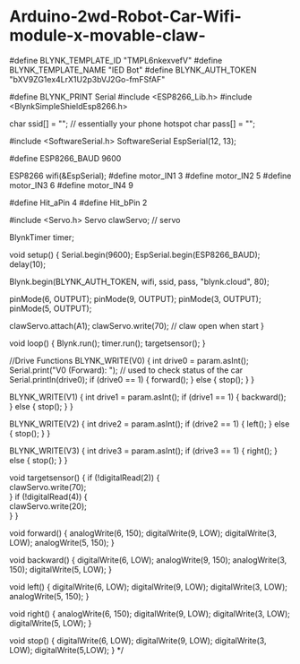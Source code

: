 # Arduino-2wd-Robot-Car-Wifi-module-x-movable-claw-
#define BLYNK_TEMPLATE_ID "TMPL6nkexvefV"
#define BLYNK_TEMPLATE_NAME "IED Bot"
#define BLYNK_AUTH_TOKEN "bXV9ZG1ex4LrX1U2p3bVJ2Go-fmFSfAF"

#define BLYNK_PRINT Serial
#include <ESP8266_Lib.h>
#include <BlynkSimpleShieldEsp8266.h>

char ssid[] = "";  // essentially your phone hotspot 
char pass[] = "";

#include <SoftwareSerial.h>
SoftwareSerial EspSerial(12, 13);

#define ESP8266_BAUD 9600

ESP8266 wifi(&EspSerial);
#define motor_IN1 3
#define motor_IN2 5
#define motor_IN3 6
#define motor_IN4 9

#define Hit_aPin 4
#define Hit_bPin 2

#include <Servo.h> 
Servo clawServo;      // servo 

                                 
BlynkTimer timer;               

void setup()
{
  Serial.begin(9600);
  EspSerial.begin(ESP8266_BAUD);
  delay(10);

  Blynk.begin(BLYNK_AUTH_TOKEN, wifi, ssid, pass, "blynk.cloud", 80);

  pinMode(6, OUTPUT);
  pinMode(9, OUTPUT);
  pinMode(3, OUTPUT);
  pinMode(5, OUTPUT);
 
 clawServo.attach(A1);
 clawServo.write(70);  // claw open when start 
}

void loop() {
  Blynk.run();
  timer.run();
  targetsensor();
}

//Drive Functions
BLYNK_WRITE(V0) {
  int drive0 = param.asInt();
  Serial.print("V0 (Forward): ");  // used to check status of the car 
  Serial.println(drive0);
  if (drive0 == 1) {
    forward();
  } else {
    stop();
  }
}

BLYNK_WRITE(V1) {
  int drive1 = param.asInt();
  if (drive1 == 1) {
   backward();
  } else {
    stop();
  }
}

BLYNK_WRITE(V2) {
  int drive2 = param.asInt();
  if (drive2 == 1) {
    left();
  } else {
    stop();
  }
}

BLYNK_WRITE(V3) {
  int drive3 = param.asInt();
  if (drive3 == 1) {
    right();
  } else {
    stop();
  }
}

void targetsensor() {
  if (!digitalRead(2)) {        
    clawServo.write(70);           
  }
  if (!digitalRead(4)) {       
     clawServo.write(20);                               
  }
}


void forward() {
  analogWrite(6, 150);
  digitalWrite(9, LOW);
  digitalWrite(3, LOW);
  analogWrite(5, 150);
}

void backward() {
  digitalWrite(6, LOW);
  analogWrite(9, 150);
  analogWrite(3, 150);
  digitalWrite(5, LOW);
}

void left() {
  digitalWrite(6, LOW);
  digitalWrite(9, LOW);
  digitalWrite(3, LOW);
  analogWrite(5, 150);
}

void right() {
  analogWrite(6, 150);
  digitalWrite(9, LOW);
  digitalWrite(3, LOW);
  digitalWrite(5, LOW);
}

void stop() {
  digitalWrite(6, LOW);
  digitalWrite(9, LOW);
  digitalWrite(3, LOW);
  digitalWrite(5,LOW);
} */

